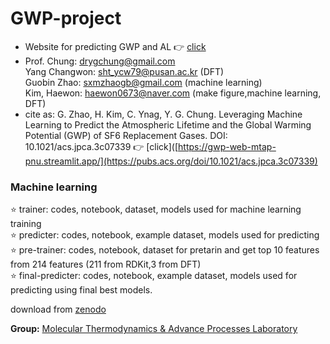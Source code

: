 # GWP-project

* Website for predicting GWP and AL :point_right: [click](https://gwp-web-mtap-pnu.streamlit.app/)        
* Prof. Chung: drygchung@gmail.com             
  Yang Changwon: sht_ycw79@pusan.ac.kr (DFT)                  
  Guobin Zhao: sxmzhaogb@gmail.com (machine learning)           
  Kim, Haewon: haewon0673@naver.com (make figure,machine learning, DFT)                     
* cite as: G. Zhao, H. Kim, C. Ynag, Y. G. Chung. Leveraging Machine Learning to Predict the Atmospheric Lifetime and the Global Warming Potential (GWP) of SF6 Replacement Gases. DOI: 10.1021/acs.jpca.3c07339 :point_right: [click]([https://gwp-web-mtap-pnu.streamlit.app/](https://pubs.acs.org/doi/10.1021/acs.jpca.3c07339)                                    

### Machine learning                          
:star: trainer: codes, notebook, dataset, models used for machine learning training                                             
:star: predicter: codes, notebook, example dataset, models used for predicting                                              
:star: pre-trainer: codes, notebook, dataset for pretarin and get top 10 features from 214 features (211 from RDKit,3 from DFT)                                 
:star: final-predicter: codes, notebook, example dataset, models used for predicting  using final best models.                                         

download from [zenodo](https://zenodo.org/records/10799634)                        

**Group:**   [Molecular Thermodynamics & Advance Processes Laboratory](https://sites.google.com/view/mtap-lab/home?authuser=0)                                 
